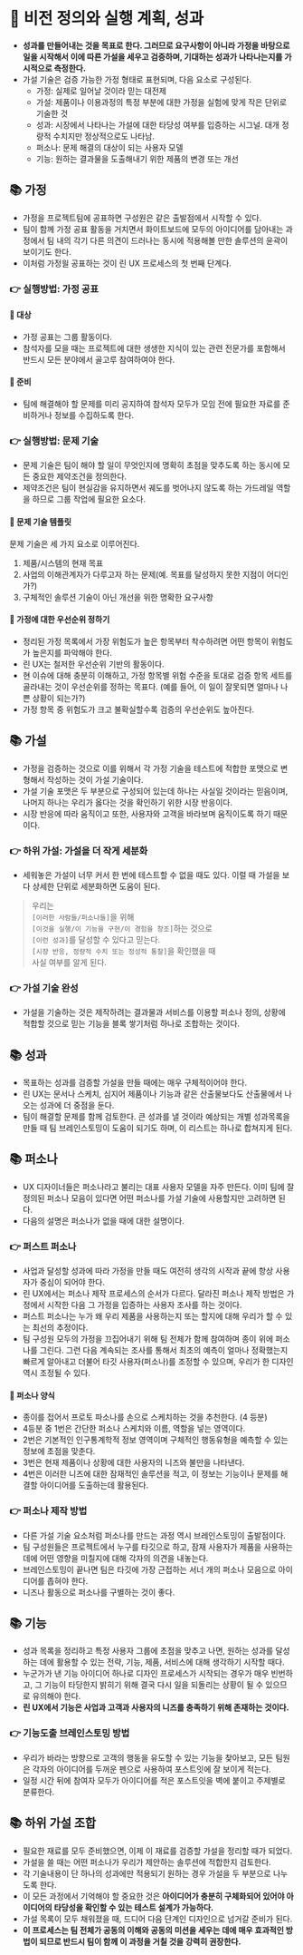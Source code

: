 # 🌈 비전 정의와 실행 계획, 성과
- **성과를 만들어내는 것을 목표로 한다. 그러므로 요구사항이 아니라 가정을 바탕으로 일을 시작해서 이에 따른 가설을 세우고 검증하며, 기대하는 성과가 나타나는지를 가시적으로 측정한다.**
- 가설 기술은 검증 가능한 가정 형태로 표현되며, 다음 요소로 구성된다.
  - 가정: 실제로 일어날 것이라 믿는 대전제
  - 가설: 제품이나 이용과정의 특정 부분에 대한 가정을 실험에 맞게 작은 단위로 기술한 것
  - 성과: 시장에서 나타나는 가설에 대한 타당성 여부를 입증하는 시그널. 대개 정량적 수치지만 정상적으로도 나타남.
  - 퍼소나: 문제 해결의 대상이 되는 사용자 모델
  - 기능: 원하는 결과물을 도출해내기 위한 제품의 변경 또는 개선

## 📚 가정
- 가정을 프로젝트팀에 공표하면 구성원은 같은 출발점에서 시작할 수 있다.
- 팀이 함께 가정 공표 활동을 거치면서 화이트보드에 모두의 아이디어를 담아내는 과정에서 팀 내의 각기 다른 의견이 드러나는 동시에 적용해볼 만한 솔루션의 윤곽이 보이기도 한다.
- 이처럼 가정읠 공표하는 것이 린 UX 프로세스의 첫 번째 단계다.

### 👉 실행방법: 가정 공표

#### 🎈 대상
- 가정 공표는 그룹 활동이다.
- 참석자를 모을 때는 프로젝트에 대한 생생한 지식이 있는 관련 전문가를 포함해서 반드시 모든 분야에서 골고루 참여하여야 한다.

#### 🎈 준비
- 팀에 해결해야 할 문제를 미리 공지하여 참석자 모두가 모임 전에 필요한 자료를 준비하거나 정보를 수집하도록 한다.

### 👉 실행방법: 문제 기술
- 문제 기술은 팀이 해야 할 일이 무엇인지에 명확히 초점을 맞추도록 하는 동시에 모든 중요한 제약조건을 정의한다.
- 제약조건은 팀이 현실감을 유지하면서 궤도를 벗어나지 않도록 하는 가드레일 역할을 하므로 그룹 작업에 필요한 요소다.

#### 🎈 문제 기술 템플릿
문제 기술은 세 가지 요소로 이루어진다.
1. 제품/시스템의 현재 목표
2. 사업의 이해관계자가 다루고자 하는 문제(예. 목표를 달성하지 못한 지점이 어디인가?)
3. 구체적인 솔루션 기술이 아닌 개선을 위한 명확한 요구사항

#### 🎈 가정에 대한 우선순위 정하기
- 정리된 가정 목록에서 가장 위험도가 높은 항목부터 착수하려면 어떤 항목이 위험도가 높은지를 파악해야 한다.
- 린 UX는 철저한 우선순위 기반의 활동이다.
- 현 이슈에 대해 충분히 이해하고, 가정 항목별 위험 수준을 토대로 검증 항목 세트를 골라내는 것이 우선순위를 정하는 목표다. (예를 들어, 이 일이 잘못되면 얼마나 나쁜 상황이 되는가?)
- 가정 항목 중 위험도가 크고 불확실할수록 검증의 우선순위도 높아진다.

## 📚 가설
- 가정을 검증하는 것으로 이를 위해서 각 가정 기술을 테스트에 적합한 포맷으로 변형해서 작성하는 것이 가설 기술이다.
- 가설 기술 포맷은 두 부분으로 구성되어 있는데 하나는 사실일 것이라는 믿음이며, 나머지 하나는 우리가 옳다는 것을 확인하기 위한 시장 반응이다.
- 시장 반응에 따라 움직이고 또한, 사용자와 고객을 바라보며 움직이도록 하기 때문이다.

### 👉 하위 가설: 가설을 더 작게 세분화
- 세워놓은 가설이 너무 커서 한 번에 테스트할 수 없을 때도 있다. 이럴 때 가설을 보다 상세한 단위로 세분화하면 도움이 된다.

> 우리는   
> `[이러한 사람들/퍼소나들]`을 위해   
> `[이것을 실행/이 기능을 구현/이 경험을 창조]`하는 것으로   
> `[이런 성과]`를 달성할 수 있다고 믿는다.   
> `[시장 반응, 정량적 수치 또는 정성적 통찰]`을 확인했을 때   
> 사실 여부를 알게 된다.   

### 👉 가설 기술 완성
- 가설을 기술하는 것은 제작하려는 결과물과 서비스를 이용할 퍼소나 정의, 상황에 적합할 것으로 믿는 기능을 블록 쌓기처럼 하나로 조합하는 것이다.

## 📚 성과
- 목표하는 성과를 검증할 가설을 만들 때에는 매우 구체적이어야 한다.
- 린 UX는 문서나 스케치, 심지어 제품이나 기능과 같은 산출물보다도 산출물에서 나오는 성과에 더 중점을 둔다.
- 팀이 해결할 문제를 함께 검토한다. 큰 성과를 낼 것이라 예상되는 개별 성과목록을 만들 때 팀 브레인스토밍이 도움이 되기도 하며, 이 리스트는 하나로 합쳐지게 된다.

## 📚 퍼소나
- UX 디자이너들은 퍼소나라고 불리는 대표 사용자 모델을 자주 만든다. 이미 팀에 잘 정의된 퍼소나 모음이 있다면 어떤 퍼소나를 가설 기술에 사용할지만 고려하면 된다.
- 다음의 설명은 퍼소나가 없을 때에 대한 설명이다.

### 👉 퍼스트 퍼소나
- 사업과 달성할 성과에 따라 가정을 만들 때도 여전히 생각의 시작과 끝에 항상 사용자가 중심이 되어야 한다.
- 린 UX에서는 퍼소나 제작 프로세스의 순서가 다르다. 달라진 퍼소나 제작 방법은 가정에서 시작한 다음 그 가정을 입증하는 사용자 조사를 하는 것이다.
- 퍼스트 퍼소나는 누가 왜 우리 제품을 사용하는지 또는 할지에 대해 우리가 할 수 있는 최선의 추정이다.
- 팀 구성원 모두의 가정을 끄집어내기 위해 팀 전체가 함께 참여하며 종이 위에 퍼소나를 그린다. 그런 다음 계속되는 조사를 통해서 최초의 예측이 얼마나 정확했는지 빠르게 알아내고 더불어 타깃 사용자(퍼소나)를 조정할 수 있으며, 우리가 한 디자인 역시 조정될 수 있다.

#### 🎈 퍼소나 양식
- 종이를 접어서 프로토 파소나를 손으로 스케치하는 것을 추천한다. (4 등분)
- 4등분 중 1번은 간단한 퍼소나 스케치와 이름, 역할을 넣는 영역이다.
- 2번은 기본적인 인구통계학적 정보 영역이며 구체적인 행동유형을 예측할 수 있는 정보에 초점을 맞춘다.
- 3번은 현재 제품이나 상황에 대한 사용자의 니즈와 불만을 나타낸다.
- 4번은 이러한 니즈에 대한 잠재적인 솔루션을 적고, 이 정보는 기능이나 문제를 해결할 아이디어를 도출하는데 활용된다.

### 👉 퍼소나 제작 방법
- 다른 가설 기술 요소처럼 퍼소나를 만드는 과정 역시 브레인스토밍이 출발점이다.
- 팀 구성원들은 프로젝트에서 누구를 타깃으로 하고, 잠재 사용자가 제품을 사용하는 데에 어떤 영향을 미칠지에 대해 각자의 의견을 내놓는다.
- 브레인스토밍이 끝나면 팀은 타깃에 가장 근접하는 서너 개의 퍼소나 모음으로 아이디어를 좁혀야 한다.
- 니즈나 활동으로 퍼소나를 구별하는 것이 좋다.

## 📚 기능
- 성과 목록을 정리하고 특정 사용자 그룹에 초점을 맞추고 나면, 원하는 성과를 달성하는 데에 활용할 수 있는 전략, 기능, 제품, 서비스에 대해 생각하기 시작할 때다.
- 누군가가 낸 기능 아이디어 하나로 디자인 프로세스가 시작되는 경우가 매우 빈번하고, 그 기능이 타당한지 밝히기 위해 결국 다시 일을 되돌리는 상황이 될 수 있으므로 유의해야 한다.
- **린 UX에서 기능은 사업과 고객과 사용자의 니즈를 충족하기 위해 존재하는 것이다.**

### 👉 기능도출 브레인스토밍 방법
- 우리가 바라는 방향으로 고객의 행동을 유도할 수 있는 기능을 찾아보고, 모든 팀원은 각자의 아이디어를 두꺼운 펜으로 사용하여 포스트잇에 잘 보이게 적는다.
- 일정 시간 뒤에 참여자 모두가 아이디어를 적은 포스트잇을 벽에 붙이고 주제별로 분류한다.

## 📚 하위 가설 조합
- 필요한 재료를 모두 준비했으면, 이제 이 재료를 검증할 가설을 정리할 때가 되었다.
- 가설을 쓸 때는 어떤 퍼소나가 우리가 제안하는 솔루션에 적합한지 검토한다.
- 각 기술내용이 단 하나의 성과에만 적용되기 원하는 경우 가설을 두 부분으로 나누도록 한다.
- 이 모든 과정에서 기억해야 할 중요한 것은 **아이디어가 충분히 구체화되어 있어야 아이디어의 타당성을 확인할 수 있는 테스트 설계가 가능하다.**
- 가설 목록이 모두 채워졌을 때, 드디어 다음 단계인 디자인으로 넘거갈 준비가 된다.
- **이 프로세스는 팀 전체가 공동의 이해와 공동의 미션을 세우는 데에 매우 효과적인 방법이 되므로 반드시 팀이 함께 이 과정을 거칠 것을 강력히 권장한다.**
